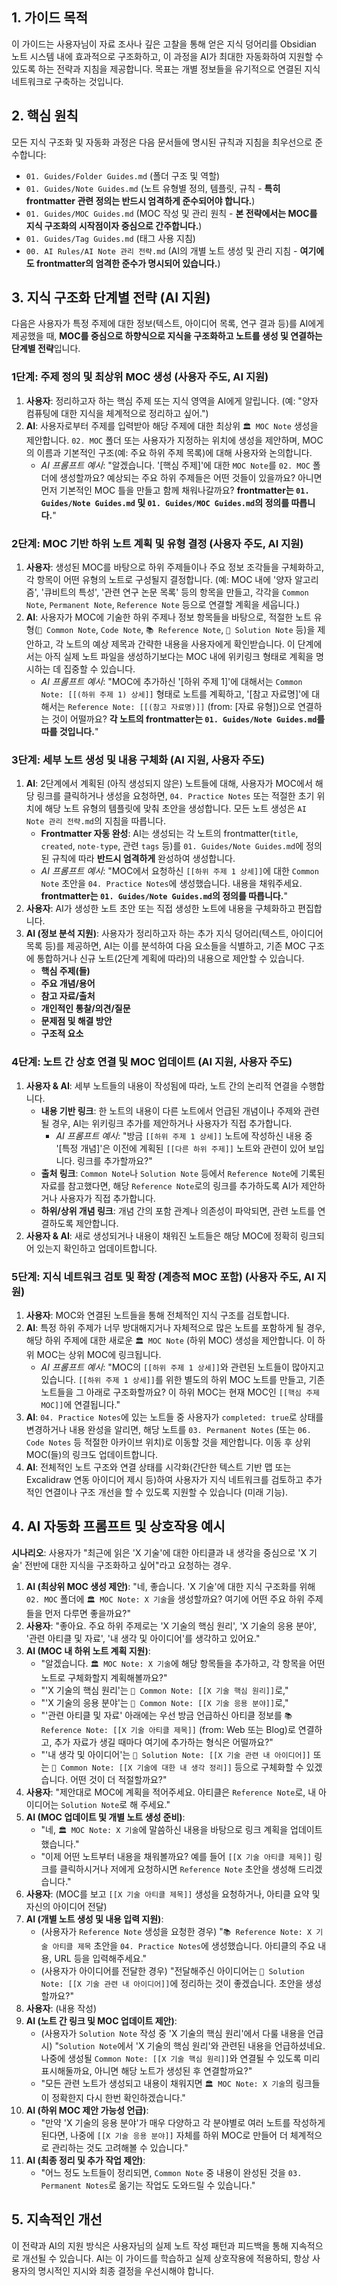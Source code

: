 ## 1. 가이드 목적

이 가이드는 사용자님이 자료 조사나 깊은 고찰을 통해 얻은 지식 덩어리를 Obsidian 노트 시스템 내에 효과적으로 구조화하고, 이 과정을 AI가 최대한 자동화하여 지원할 수 있도록 하는 전략과 지침을 제공합니다. 목표는 개별 정보들을 유기적으로 연결된 지식 네트워크로 구축하는 것입니다.

## 2. 핵심 원칙

모든 지식 구조화 및 자동화 과정은 다음 문서들에 명시된 규칙과 지침을 최우선으로 준수합니다:

-   `01. Guides/Folder Guides.md` (폴더 구조 및 역할)
-   `01. Guides/Note Guides.md` (노트 유형별 정의, 템플릿, 규칙 - **특히 frontmatter 관련 정의는 반드시 엄격하게 준수되어야 합니다.**)
-   `01. Guides/MOC Guides.md` (MOC 작성 및 관리 원칙 - **본 전략에서는 MOC를 지식 구조화의 시작점이자 중심으로 간주합니다.**)
-   `01. Guides/Tag Guides.md` (태그 사용 지침)
-   `00. AI Rules/AI Note 관리 전략.md` (AI의 개별 노트 생성 및 관리 지침 - **여기에도 frontmatter의 엄격한 준수가 명시되어 있습니다.**)

## 3. 지식 구조화 단계별 전략 (AI 지원)

다음은 사용자가 특정 주제에 대한 정보(텍스트, 아이디어 목록, 연구 결과 등)를 AI에게 제공했을 때, **MOC를 중심으로 하향식으로 지식을 구조화하고 노트를 생성 및 연결하는 단계별 전략**입니다.

### 1단계: 주제 정의 및 최상위 MOC 생성 (사용자 주도, AI 지원)

1.  **사용자**: 정리하고자 하는 핵심 주제 또는 지식 영역을 AI에게 알립니다. (예: "양자 컴퓨팅에 대한 지식을 체계적으로 정리하고 싶어.")
2.  **AI**: 사용자로부터 주제를 입력받아 해당 주제에 대한 최상위 `🏛️ MOC Note` 생성을 제안합니다. `02. MOC` 폴더 또는 사용자가 지정하는 위치에 생성을 제안하며, MOC의 이름과 기본적인 구조(예: 주요 하위 주제 목록)에 대해 사용자와 논의합니다.
    *   *AI 프롬프트 예시*: "알겠습니다. '[핵심 주제]'에 대한 `MOC Note`를 `02. MOC` 폴더에 생성할까요? 예상되는 주요 하위 주제들은 어떤 것들이 있을까요? 아니면 먼저 기본적인 MOC 틀을 만들고 함께 채워나갈까요? **frontmatter는 `01. Guides/Note Guides.md` 및 `01. Guides/MOC Guides.md`의 정의를 따릅니다.**"

### 2단계: MOC 기반 하위 노트 계획 및 유형 결정 (사용자 주도, AI 지원)

1.  **사용자**: 생성된 MOC를 바탕으로 하위 주제들이나 주요 정보 조각들을 구체화하고, 각 항목이 어떤 유형의 노트로 구성될지 결정합니다. (예: MOC 내에 '양자 알고리즘', '큐비트의 특성', '관련 연구 논문 목록' 등의 항목을 만들고, 각각을 `Common Note`, `Permanent Note`, `Reference Note` 등으로 연결할 계획을 세웁니다.)
2.  **AI**: 사용자가 MOC에 기술한 하위 주제나 정보 항목들을 바탕으로, 적절한 노트 유형(`📝 Common Note`, `Code Note`, `📚 Reference Note`, `🔬 Solution Note` 등)을 제안하고, 각 노트의 예상 제목과 간략한 내용을 사용자에게 확인받습니다. 이 단계에서는 아직 실제 노트 파일을 생성하기보다는 MOC 내에 위키링크 형태로 계획을 명시하는 데 집중할 수 있습니다.
    *   *AI 프롬프트 예시*: "MOC에 추가하신 '[하위 주제 1]'에 대해서는 `Common Note: [[(하위 주제 1) 상세]]` 형태로 노트를 계획하고, '[참고 자료명]'에 대해서는 `Reference Note: [[(참고 자료명)]]` (from: [자료 유형])으로 연결하는 것이 어떨까요? **각 노트의 frontmatter는 `01. Guides/Note Guides.md`를 따를 것입니다.**"

### 3단계: 세부 노트 생성 및 내용 구체화 (AI 지원, 사용자 주도)

1.  **AI**: 2단계에서 계획된 (아직 생성되지 않은) 노트들에 대해, 사용자가 MOC에서 해당 링크를 클릭하거나 생성을 요청하면, `04. Practice Notes` 또는 적절한 초기 위치에 해당 노트 유형의 템플릿에 맞춰 초안을 생성합니다. 모든 노트 생성은 `AI Note 관리 전략.md`의 지침을 따릅니다.
    *   **Frontmatter 자동 완성**: AI는 생성되는 각 노트의 frontmatter(`title`, `created`, `note-type`, 관련 `tags` 등)를 `01. Guides/Note Guides.md`에 정의된 규칙에 따라 **반드시 엄격하게** 완성하여 생성합니다.
    *   *AI 프롬프트 예시*: "MOC에서 요청하신 `[[하위 주제 1 상세]]`에 대한 `Common Note` 초안을 `04. Practice Notes`에 생성했습니다. 내용을 채워주세요. **frontmatter는 `01. Guides/Note Guides.md`의 정의를 따릅니다.**"
2.  **사용자**: AI가 생성한 노트 초안 또는 직접 생성한 노트에 내용을 구체화하고 편집합니다.
3.  **AI (정보 분석 지원)**: 사용자가 정리하고자 하는 추가 지식 덩어리(텍스트, 아이디어 목록 등)를 제공하면, AI는 이를 분석하여 다음 요소들을 식별하고, 기존 MOC 구조에 통합하거나 신규 노트(2단계 계획에 따라)의 내용으로 제안할 수 있습니다.
    *   **핵심 주제(들)**
    *   **주요 개념/용어**
    *   **참고 자료/출처**
    *   **개인적인 통찰/의견/질문**
    *   **문제점 및 해결 방안**
    *   **구조적 요소**

### 4단계: 노트 간 상호 연결 및 MOC 업데이트 (AI 지원, 사용자 주도)

1.  **사용자 & AI**: 세부 노트들의 내용이 작성됨에 따라, 노트 간의 논리적 연결을 수행합니다.
    *   **내용 기반 링크**: 한 노트의 내용이 다른 노트에서 언급된 개념이나 주제와 관련될 경우, AI는 위키링크 추가를 제안하거나 사용자가 직접 추가합니다.
        *   *AI 프롬프트 예시*: "방금 `[[하위 주제 1 상세]]` 노트에 작성하신 내용 중 '[특정 개념]'은 이전에 계획된 `[[다른 하위 주제]]` 노트와 관련이 있어 보입니다. 링크를 추가할까요?"
    *   **출처 링크**: `Common Note`나 `Solution Note` 등에서 `Reference Note`에 기록된 자료를 참고했다면, 해당 `Reference Note`로의 링크를 추가하도록 AI가 제안하거나 사용자가 직접 추가합니다.
    *   **하위/상위 개념 링크**: 개념 간의 포함 관계나 의존성이 파악되면, 관련 노트를 연결하도록 제안합니다.
2.  **사용자 & AI**: 새로 생성되거나 내용이 채워진 노트들은 해당 MOC에 정확히 링크되어 있는지 확인하고 업데이트합니다.

### 5단계: 지식 네트워크 검토 및 확장 (계층적 MOC 포함) (사용자 주도, AI 지원)

1.  **사용자**: MOC와 연결된 노트들을 통해 전체적인 지식 구조를 검토합니다.
2.  **AI**: 특정 하위 주제가 너무 방대해지거나 자체적으로 많은 노트를 포함하게 될 경우, 해당 하위 주제에 대한 새로운 `🏛️ MOC Note` (하위 MOC) 생성을 제안합니다. 이 하위 MOC는 상위 MOC에 링크됩니다.
    *   *AI 프롬프트 예시*: "MOC의 `[[하위 주제 1 상세]]`와 관련된 노트들이 많아지고 있습니다. `[[하위 주제 1 상세]]`를 위한 별도의 하위 MOC 노트를 만들고, 기존 노트들을 그 아래로 구조화할까요? 이 하위 MOC는 현재 MOC인 `[[핵심 주제 MOC]]`에 연결됩니다."
3.  **AI**: `04. Practice Notes`에 있는 노트들 중 사용자가 `completed: true`로 상태를 변경하거나 내용 완성을 알리면, 해당 노트를 `03. Permanent Notes` (또는 `06. Code Notes` 등 적절한 아카이브 위치)로 이동할 것을 제안합니다. 이동 후 상위 MOC(들)의 링크도 업데이트합니다.
4.  **AI**: 전체적인 노트 구조와 연결 상태를 시각화(간단한 텍스트 기반 맵 또는 Excalidraw 연동 아이디어 제시 등)하여 사용자가 지식 네트워크를 검토하고 추가적인 연결이나 구조 개선을 할 수 있도록 지원할 수 있습니다 (미래 기능).

## 4. AI 자동화 프롬프트 및 상호작용 예시

**시나리오**: 사용자가 "최근에 읽은 'X 기술'에 대한 아티클과 내 생각을 중심으로 'X 기술' 전반에 대한 지식을 구조화하고 싶어"라고 요청하는 경우.

1.  **AI (최상위 MOC 생성 제안)**: "네, 좋습니다. 'X 기술'에 대한 지식 구조화를 위해 `02. MOC` 폴더에 `🏛️ MOC Note: X 기술`을 생성할까요? 여기에 어떤 주요 하위 주제들을 먼저 다루면 좋을까요?"
2.  **사용자**: "좋아요. 주요 하위 주제로는 'X 기술의 핵심 원리', 'X 기술의 응용 분야', '관련 아티클 및 자료', '내 생각 및 아이디어'를 생각하고 있어요."
3.  **AI (MOC 내 하위 노트 계획 지원)**:
    *   "알겠습니다. `🏛️ MOC Note: X 기술`에 해당 항목들을 추가하고, 각 항목을 어떤 노트로 구체화할지 계획해볼까요?"
    *   "'X 기술의 핵심 원리'는 `📝 Common Note: [[X 기술 핵심 원리]]`로,"
    *   "'X 기술의 응용 분야'는 `📝 Common Note: [[X 기술 응용 분야]]`로,"
    *   "'관련 아티클 및 자료' 아래에는 우선 방금 언급하신 아티클 정보를 `📚 Reference Note: [[X 기술 아티클 제목]]` (from: Web 또는 Blog)로 연결하고, 추가 자료가 생길 때마다 여기에 추가하는 형식은 어떨까요?"
    *   "'내 생각 및 아이디어'는 `🔬 Solution Note: [[X 기술 관련 내 아이디어]]` 또는 `📝 Common Note: [[X 기술에 대한 내 생각 정리]]` 등으로 구체화할 수 있겠습니다. 어떤 것이 더 적절할까요?"
4.  **사용자**: "제안대로 MOC에 계획을 적어주세요. 아티클은 `Reference Note`로, 내 아이디어는 `Solution Note`로 해 주세요."
5.  **AI (MOC 업데이트 및 개별 노트 생성 준비)**:
    *   "네, `🏛️ MOC Note: X 기술`에 말씀하신 내용을 바탕으로 링크 계획을 업데이트했습니다."
    *   "이제 어떤 노트부터 내용을 채워볼까요? 예를 들어 `[[X 기술 아티클 제목]]` 링크를 클릭하시거나 저에게 요청하시면 `Reference Note` 초안을 생성해 드리겠습니다."
6.  **사용자**: (MOC를 보고 `[[X 기술 아티클 제목]]` 생성을 요청하거나, 아티클 요약 및 자신의 아이디어 전달)
7.  **AI (개별 노트 생성 및 내용 입력 지원)**:
    *   (사용자가 `Reference Note` 생성을 요청한 경우) "`📚 Reference Note: X 기술 아티클 제목` 초안을 `04. Practice Notes`에 생성했습니다. 아티클의 주요 내용, URL 등을 입력해주세요."
    *   (사용자가 아이디어를 전달한 경우) "전달해주신 아이디어는 `🔬 Solution Note: [[X 기술 관련 내 아이디어]]`에 정리하는 것이 좋겠습니다. 초안을 생성할까요?"
8.  **사용자**: (내용 작성)
9.  **AI (노트 간 링크 및 MOC 업데이트 제안)**:
    *   (사용자가 `Solution Note` 작성 중 'X 기술의 핵심 원리'에서 다룰 내용을 언급 시) "`Solution Note`에서 'X 기술의 핵심 원리'와 관련된 내용을 언급하셨네요. 나중에 생성될 `Common Note: [[X 기술 핵심 원리]]`와 연결될 수 있도록 미리 표시해둘까요, 아니면 해당 노트가 생성된 후 연결할까요?"
    *   "모든 관련 노트가 생성되고 내용이 채워지면 `🏛️ MOC Note: X 기술`의 링크들이 정확한지 다시 한번 확인하겠습니다."
10. **AI (하위 MOC 제안 가능성 언급)**:
    *   "만약 'X 기술의 응용 분야'가 매우 다양하고 각 분야별로 여러 노트를 작성하게 된다면, 나중에 `[[X 기술 응용 분야]]` 자체를 하위 MOC로 만들어 더 체계적으로 관리하는 것도 고려해볼 수 있습니다."
11. **AI (최종 정리 및 추가 작업 제안)**:
    *   "어느 정도 노트들이 정리되면, `Common Note` 중 내용이 완성된 것을 `03. Permanent Notes`로 옮기는 작업도 도와드릴 수 있습니다."

## 5. 지속적인 개선

이 전략과 AI의 지원 방식은 사용자님의 실제 노트 작성 패턴과 피드백을 통해 지속적으로 개선될 수 있습니다. AI는 이 가이드를 학습하고 실제 상호작용에 적용하되, 항상 사용자의 명시적인 지시와 최종 결정을 우선시해야 합니다. 